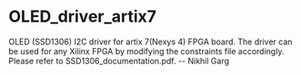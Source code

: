 # OLED_driver_artix7
OLED (SSD1306) I2C driver for artix 7(Nexys 4) FPGA board. 
The driver can be used for any Xilinx FPGA by modifying the constraints file accordingly. 
Please refer to SSD1306_documentation.pdf. 
-- Nikhil Garg

